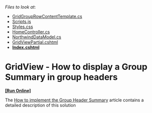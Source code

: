 <!-- default file list -->
*Files to look at*:

* [GridGroupRowContentTemplate.cs](./CS/Sample/App_Code/GridGroupRowContentTemplate.cs)
* [Scripts.js](./CS/Sample/Content/Scripts.js)
* [Styles.css](./CS/Sample/Content/Styles.css)
* [HomeController.cs](./CS/Sample/Controllers/HomeController.cs)
* [NorthwindDataModel.cs](./CS/Sample/Models/NorthwindDataModel.cs)
* [GridViewPartial.cshtml](./CS/Sample/Views/Home/GridViewPartial.cshtml)
* **[Index.cshtml](./CS/Sample/Views/Home/Index.cshtml)**
<!-- default file list end -->
# GridView - How to display a Group Summary in group headers
<!-- run online -->
**[[Run Online]](https://codecentral.devexpress.com/t446118)**
<!-- run online end -->


The <a href="https://www.devexpress.com/Support/Center/p/T198388">How to implement the Group Header Summary</a> article contains a detailed description of this solution

<br/>


